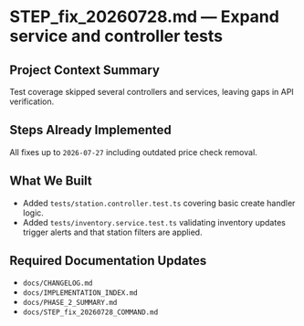 # STEP_fix_20260728.md — Expand service and controller tests

## Project Context Summary
Test coverage skipped several controllers and services, leaving gaps in API verification.

## Steps Already Implemented
All fixes up to `2026-07-27` including outdated price check removal.

## What We Built
- Added `tests/station.controller.test.ts` covering basic create handler logic.
- Added `tests/inventory.service.test.ts` validating inventory updates trigger alerts and that station filters are applied.

## Required Documentation Updates
- `docs/CHANGELOG.md`
- `docs/IMPLEMENTATION_INDEX.md`
- `docs/PHASE_2_SUMMARY.md`
- `docs/STEP_fix_20260728_COMMAND.md`
